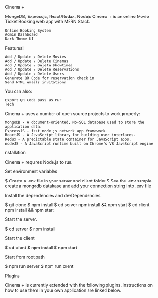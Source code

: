 Cinema +

MongoDB, Expressjs, React/Redux, Nodejs 
Cinema + is an online Movie Ticket Booking web app with MERN Stack.

    Online Booking System
    Admin Dashboard
    Dark Theme UI
Features!

    Add / Update / Delete Movies
    Add / Update / Delete Cinemas
    Add / Update / Delete Showtimes
    Add / Update / Delete Reservations
    Add / Update / Delete Users
    Generate QR Code for reservation check in
    Send HTML emails invitations
    
You can also:

    Export QR Code pass as PDF
    Tech

Cinema + uses a number of open source projects to work properly:

    MongoDB - A document-oriented, No-SQL database used to store the application data.
    ExpressJS - fast node.js network app framework.
    ReactJS - A JavaScript library for building user interfaces.
    Redux - A predictable state container for JavaScript apps.
    nodeJS - A JavaScript runtime built on Chrome's V8 JavaScript engine
nstallation

Cinema + requires Node.js to run.

Set environment variables

$ Create a .env file in your server and client folder
$ See the .env sample
create a mongodb database and add your connection string into .env file

Install the dependencies and devDependencies

$ git clone 
$ npm install
$ cd server npm install && npm start
$ cd client npm install && npm start

Start the server.

$ cd server 
$ npm install 

Start the client.

$ cd client 
$ npm install 
$ npm start

Start from root path

$ npm run server
$ npm run client

Plugins

Cinema + is currently extended with the following plugins. Instructions on how to use them in your own application are linked below.
